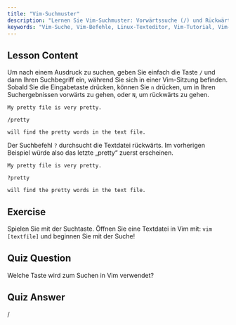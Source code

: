 ```yaml
---
title: "Vim-Suchmuster"
description: "Lernen Sie Vim-Suchmuster: Vorwärtssuche (/) und Rückwärtssuche (?). Navigieren Sie mit 'n' und 'N' durch die Ergebnisse. Verbessern Sie noch heute Ihre Vim-Fähigkeiten!"
keywords: "Vim-Suche, Vim-Befehle, Linux-Texteditor, Vim-Tutorial, Vim-Anleitung, Vim für Anfänger"
---
```


## Lesson Content

Um nach einem Ausdruck zu suchen, geben Sie einfach die Taste `/` und dann Ihren Suchbegriff ein, während Sie sich in einer Vim-Sitzung befinden. Sobald Sie die Eingabetaste drücken, können Sie `n` drücken, um in Ihren Suchergebnissen vorwärts zu gehen, oder `N`, um rückwärts zu gehen.

```plaintext
My pretty file is very pretty.

/pretty

will find the pretty words in the text file.
```

Der Suchbefehl `?` durchsucht die Textdatei rückwärts. Im vorherigen Beispiel würde also das letzte „pretty“ zuerst erscheinen.

```plaintext
My pretty file is very pretty.

?pretty

will find the pretty words in the text file.
```

## Exercise

Spielen Sie mit der Suchtaste. Öffnen Sie eine Textdatei in Vim mit: `vim [textfile]` und beginnen Sie mit der Suche!

## Quiz Question

Welche Taste wird zum Suchen in Vim verwendet?

## Quiz Answer

/

